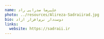 ```yaml
---
name: علیرضا صدرایی راد
photo: ../resources/Alireza-Sadraiirad.jpg
bio: دوست‌دار نرم‌افزار ازاد
links:
  website: https://sadraii.ir
---
```

